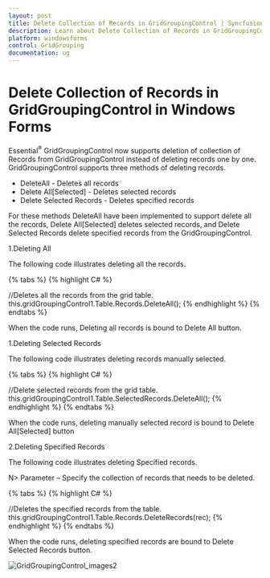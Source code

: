 ```yaml
---
layout: post
title: Delete Collection of Records in GridGroupingControl | Syncfusion®
description: Learn about Delete Collection of Records in GridGroupingControl support in Syncfusion® Windows Forms GridGrouping control, its elements and more details.
platform: windowsforms
control: GridGrouping
documentation: ug
---
```

# Delete Collection of Records in GridGroupingControl in Windows Forms



Essential<sup>®</sup> GridGroupingControl now supports deletion of collection of Records from GridGroupingControl instead of deleting records one by one. GridGroupingControl supports three methods of deleting records.

* DeleteAll - Deletes all records
* Delete All[Selected] - Deletes selected records
* Delete Selected Records - Deletes specified records

For these methods DeleteAll have been implemented to support delete all the records, Delete All[Selected] deletes selected records, and Delete Selected Records delete specified records from the GridGroupingControl. 

1.Deleting All

The following code illustrates deleting all the records.

{% tabs %}
{% highlight C# %} 

//Deletes all the records from the grid table.
this.gridGroupingControl1.Table.Records.DeleteAll();
 {% endhighlight %}
{% endtabs %}

When the code runs, Deleting all records is bound to Delete All button.

1.Deleting Selected Records

The following code illustrates deleting records manually selected.  

{% tabs %}
{% highlight C# %}  

//Delete selected records from the grid table. 
this.gridGroupingControl1.Table.SelectedRecords.DeleteAll();
{% endhighlight %}
{% endtabs %}

When the code runs, deleting manually selected record is bound to Delete All[Selected] button  

2.Deleting Specified Records

The following code illustrates deleting Specified records.

N> Parameter – Specify the collection of records that needs to be deleted.


{% tabs %}
{% highlight C# %}  

//Deletes the specified records from the table. 
 this.gridGroupingControl1.Table.Records.DeleteRecords(rec);
 {% endhighlight %}
{% endtabs %}

When the code runs, deleting specified records are bound to Delete Selected Records button. 

 ![GridGroupingControl_images2](Delete-Collection-of-Records-in-GridGroupingControl_images/Delete-Collection-of-Records-in-GridGroupingControl_img2.png)
